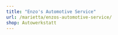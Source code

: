 ```yaml
---
title: "Enzo's Automotive Service"
url: /marietta/enzos-automotive-service/
shop: Autowerkstatt
---
```

